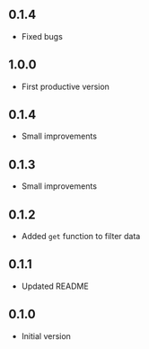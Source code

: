 ## 0.1.4
- Fixed bugs
## 1.0.0
- First productive version

## 0.1.4
- Small improvements

## 0.1.3
- Small improvements

## 0.1.2
- Added `get` function to filter data

## 0.1.1
- Updated README

## 0.1.0
- Initial version